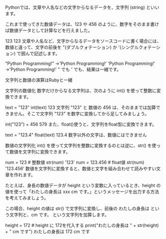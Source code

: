 Pythonでは、文章や人名などの文字からなるデータを、文字列 (string) といいます。

これまで使ってきた数値データは、123 や 456 のように、数字をそのまま書けば数値データとして計算などを行えました。

123
123
文章や人名など、文字からなるデータをソースコードに書く場合には、数値と違って、文字の前後を "(ダブルクォテーション) か '(シングルクォテーション) で囲んで記述します。

"Python Programming!"
→'Python Programming!'
'Python Programming!'
→'Python Programming!'
" でも ' でも、結果は一緒です。

文字列と数値の演算はRubyと一緒

文字列の数値化
数字だけからなる文字列は、次のように int() を使って整数に変換できます。

text = "123"
int(text)
123
文字列 "123" と 数値の 456 は、そのままでは加算できません。そこで文字列 "123" を数字に変換してから足してみましょう。

int("123") + 456
579
また、float()使うと、文字列をfloat型に変換できます。

text = "123.4"
float(text)
123.4
数字以外の文字は、数値にはできません


数値の文字列化
int() を使って文字列を整数に変換するのとは逆に、str() を使って数値を文字列に変換できます。

num = 123  # 整数値
str(num)
'123'
num = 123.456 # float値
str(num)
'123.456'
数値を文字列に変換すると、数値と文字を組み合わせて読みやすい文章を作れます。

たとえば、身長の数値データが height という変数に入っているとき、height の値を使って「わたしの身長は xxx cm です。」というメッセージを出力する方法を考えてみましょう。

この場合、height の値は str() で文字列に変換し、前後の わたしの身長は という文字列と、cm です。 という文字列を加算します。

height = 172   # height に 172を代入する
print("わたしの身長は " + str(height) + " cm です")
わたしの身長は 172 cm です
